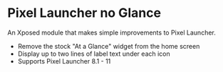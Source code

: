 # Pixel Launcher no Glance

An Xposed module that makes simple improvements to Pixel Launcher.

* Remove the stock "At a Glance" widget from the home screen
* Display up to two lines of label text under each icon
* Supports Pixel Launcher 8.1 - 11
